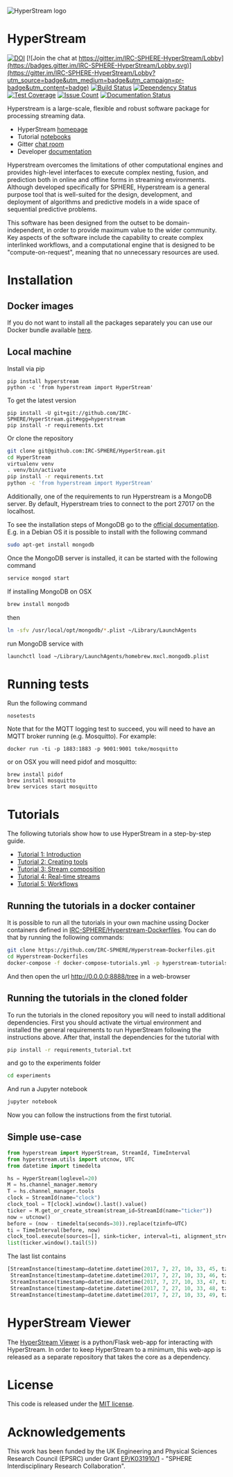 ![HyperStream logo](https://cdn.rawgit.com/IRC-SPHERE/HyperStream/dfbac332/hyperstream.svg)



# HyperStream #

[![DOI](https://zenodo.org/badge/DOI/10.5281/zenodo.242227.svg)](https://doi.org/10.5281/zenodo.242227)
[![Join the chat at https://gitter.im/IRC-SPHERE-HyperStream/Lobby](https://badges.gitter.im/IRC-SPHERE-HyperStream/Lobby.svg)](https://gitter.im/IRC-SPHERE-HyperStream/Lobby?utm_source=badge&utm_medium=badge&utm_campaign=pr-badge&utm_content=badge)
[![Build Status](https://travis-ci.org/IRC-SPHERE/HyperStream.svg?branch=master)](https://travis-ci.org/IRC-SPHERE/HyperStream)
[![Dependency Status](https://www.versioneye.com/user/projects/58e423cb26a5bb005220301e/badge.svg?style=flat-square)](https://www.versioneye.com/user/projects/58e423cb26a5bb005220301e)
[![Test Coverage](https://codeclimate.com/github/IRC-SPHERE/HyperStream/badges/coverage.svg)](https://codeclimate.com/github/IRC-SPHERE/HyperStream/coverage)
[![Issue Count](https://codeclimate.com/github/IRC-SPHERE/HyperStream/badges/issue_count.svg)](https://codeclimate.com/github/IRC-SPHERE/HyperStream)
[![Documentation Status](https://readthedocs.org/projects/hyperstream/badge/?version=latest)](http://hyperstream.readthedocs.io/en/latest/?badge=latest)

Hyperstream is a large-scale, flexible and robust software package for processing streaming data.

* HyperStream [homepage](https://irc-sphere.github.io/HyperStream/)
* Tutorial [notebooks](http://nbviewer.jupyter.org/github/IRC-SPHERE/HyperStream/blob/master/examples/index.ipynb)
* Gitter [chat room](https://gitter.im/IRC-SPHERE-HyperStream/Lobby)
* Developer [documentation](http://hyperstream.readthedocs.io/en/latest/)

Hyperstream overcomes the limitations of other computational engines and provides high-level interfaces to execute complex nesting, fusion, and prediction both in online and offline forms in streaming environments. Although developed specifically for SPHERE, Hyperstream is a general purpose tool that is well-suited for the design, development, and deployment of algorithms and predictive models in a wide space of sequential predictive problems.

This software has been designed from the outset to be domain-independent, in order to provide maximum value to the wider community. Key aspects of the software include the capability to create complex interlinked workflows, and a computational engine that is designed to be "compute-on-request", meaning that no unnecessary resources are used. 

# Installation #
## Docker images ##
If you do not want to install all the packages separately you can use our Docker bundle available [here](https://github.com/IRC-SPHERE/Hyperstream-Dockerfiles).

## Local machine ##
Install via pip

```
pip install hyperstream
python -c 'from hyperstream import HyperStream'
```

To get the latest version

```
pip install -U git+git://github.com/IRC-SPHERE/HyperStream.git#egg=hyperstream
pip install -r requirements.txt
```

Or clone the repository

``` Bash
git clone git@github.com:IRC-SPHERE/HyperStream.git
cd HyperStream
virtualenv venv
. venv/bin/activate
pip install -r requirements.txt
python -c 'from hyperstream import HyperStream'
```

Additionally, one of the requirements to run Hyperstream is a MongoDB server. By default, Hyperstream tries to connect to the port 27017 on the localhost.

To see the installation steps of MongoDB go to the [official documentation][1]. E.g. in a Debian OS it is possible to install with the following command

``` Bash
sudo apt-get install mongodb
```

Once the MongoDB server is installed, it can be started with the following command

``` Bash
service mongod start
```

If installing MongoDB on OSX

``` Bash
brew install mongodb
```

then 

``` Bash
ln -sfv /usr/local/opt/mongodb/*.plist ~/Library/LaunchAgents
```

run MongoDB service with

``` Bash
launchctl load ~/Library/LaunchAgents/homebrew.mxcl.mongodb.plist
```

# Running tests #

Run the following command
```
nosetests
```

Note that for the MQTT logging test to succeed, you will need to have an MQTT broker running (e.g. Mosquitto). For example:

```
docker run -ti -p 1883:1883 -p 9001:9001 toke/mosquitto
```

or on OSX you will need pidof and mosquitto:

```
brew install pidof
brew install mosquitto
brew services start mosquitto
```

# Tutorials #

The following tutorials show how to use HyperStream in a step-by-step guide.

- [Tutorial 1: Introduction][2]
- [Tutorial 2: Creating tools][3]
- [Tutorial 3: Stream composition][4]
- [Tutorial 4: Real-time streams][5]
- [Tutorial 5: Workflows][6]

## Running the tutorials in a docker container #

It is possible to run all the tutorials in your own machine ussing Docker containers defined in [IRC-SPHERE/Hyperstream-Dockerfiles](https://github.com/IRC-SPHERE/HyperStream-Dockerfiles). You can do that by running the following commands:

```bash
git clone https://github.com/IRC-SPHERE/Hyperstream-Dockerfiles.git
cd Hyperstream-Dockerfiles
docker-compose -f docker-compose-tutorials.yml -p hyperstream-tutorials up
```

And then open the url http://0.0.0.0:8888/tree in a web-browser

## Running the tutorials in the cloned folder  #

To run the tutorials in the cloned repository you will need to install
additional dependencies. First you should activate the virtual
environment and installed the general requirements to run HyperStream following
the instructions above. After that, install the dependencies for the tutorial
with

``` Bash
pip install -r requirements_tutorial.txt
```

and go to the experiments folder

```Bash
cd experiments
```

And run a Jupyter notebook

```Bash
jupyter notebook
```

Now you can follow the instructions from the first tutorial.

## Simple use-case #

```Python
from hyperstream import HyperStream, StreamId, TimeInterval
from hyperstream.utils import utcnow, UTC
from datetime import timedelta

hs = HyperStream(loglevel=20)
M = hs.channel_manager.memory
T = hs.channel_manager.tools
clock = StreamId(name="clock")
clock_tool = T[clock].window().last().value()
ticker = M.get_or_create_stream(stream_id=StreamId(name="ticker"))
now = utcnow()
before = (now - timedelta(seconds=30)).replace(tzinfo=UTC)
ti = TimeInterval(before, now)
clock_tool.execute(sources=[], sink=ticker, interval=ti, alignment_stream=None)
list(ticker.window().tail(5))
```

The last list contains

```Python
[StreamInstance(timestamp=datetime.datetime(2017, 7, 27, 10, 33, 45, tzinfo=<UTC>), value=datetime.datetime(2017, 7, 27, 10, 33, 45, tzinfo=<UTC>)),
 StreamInstance(timestamp=datetime.datetime(2017, 7, 27, 10, 33, 46, tzinfo=<UTC>), value=datetime.datetime(2017, 7, 27, 10, 33, 46, tzinfo=<UTC>)),
 StreamInstance(timestamp=datetime.datetime(2017, 7, 27, 10, 33, 47, tzinfo=<UTC>), value=datetime.datetime(2017, 7, 27, 10, 33, 47, tzinfo=<UTC>)),
 StreamInstance(timestamp=datetime.datetime(2017, 7, 27, 10, 33, 48, tzinfo=<UTC>), value=datetime.datetime(2017, 7, 27, 10, 33, 48, tzinfo=<UTC>)),
 StreamInstance(timestamp=datetime.datetime(2017, 7, 27, 10, 33, 49, tzinfo=<UTC>), value=datetime.datetime(2017, 7, 27, 10, 33, 49, tzinfo=<UTC>))]
```

# HyperStream Viewer #
The [HyperStream Viewer](https://github.com/IRC-SPHERE/HyperStreamViewer) is a python/Flask web-app for interacting with HyperStream. In order to keep HyperStream to a minimum, this web-app is released as a separate repository that takes the core as a dependency.

# License #

This code is released under the [MIT license](https://github.com/IRC-SPHERE/HyperStream/blob/master/LICENSE).

# Acknowledgements #

This work has been funded by the UK Engineering and Physical Sciences Research Council (EPSRC) under Grant [EP/K031910/1](http://gow.epsrc.ac.uk/NGBOViewGrant.aspx?GrantRef=EP/K031910/1) -  "SPHERE Interdisciplinary Research Collaboration".


[1]: https://docs.mongodb.com/manual/installation/

[2]: https://nbviewer.jupyter.org/github/IRC-SPHERE/HyperStream/blob/master/examples/tutorial_01.ipynb
[3]: https://nbviewer.jupyter.org/github/IRC-SPHERE/HyperStream/blob/master/examples/tutorial_02.ipynb
[4]: https://nbviewer.jupyter.org/github/IRC-SPHERE/HyperStream/blob/master/examples/tutorial_03.ipynb
[5]: https://nbviewer.jupyter.org/github/IRC-SPHERE/HyperStream/blob/master/examples/tutorial_04.ipynb
[6]: https://nbviewer.jupyter.org/github/IRC-SPHERE/HyperStream/blob/master/examples/tutorial_05.ipynb

